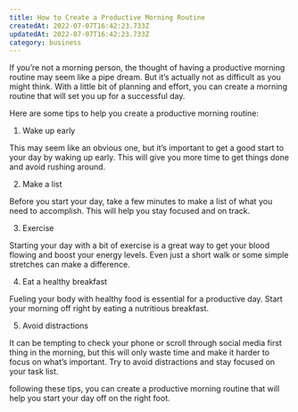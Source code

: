 ```yaml
---
title: How to Create a Productive Morning Routine
createdAt: 2022-07-07T16:42:23.733Z
updatedAt: 2022-07-07T16:42:23.733Z
category: business
---
```


If you’re not a morning person, the thought of having a productive morning routine may seem like a pipe dream. But it’s actually not as difficult as you might think. With a little bit of planning and effort, you can create a morning routine that will set you up for a successful day.

Here are some tips to help you create a productive morning routine:

1. Wake up early

This may seem like an obvious one, but it’s important to get a good start to your day by waking up early. This will give you more time to get things done and avoid rushing around.

2. Make a list

Before you start your day, take a few minutes to make a list of what you need to accomplish. This will help you stay focused and on track.

3. Exercise

Starting your day with a bit of exercise is a great way to get your blood flowing and boost your energy levels. Even just a short walk or some simple stretches can make a difference.

4. Eat a healthy breakfast

Fueling your body with healthy food is essential for a productive day. Start your morning off right by eating a nutritious breakfast.

5. Avoid distractions

It can be tempting to check your phone or scroll through social media first thing in the morning, but this will only waste time and make it harder to focus on what’s important. Try to avoid distractions and stay focused on your task list.

 following these tips, you can create a productive morning routine that will help you start your day off on the right foot.
